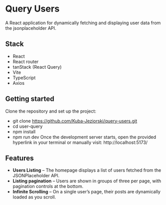 # Query Users

A React application for dynamically fetching and displaying user data from the jsonplaceholder API.

## Stack

- React
- React router
- tanStack (React Query)
- Vite
- TypeScript
- Axios

## Getting started

Clone the repository and set up the project:

- git clone https://github.com/Kuba-Jeziorski/query-users.git
- cd user-query
- npm install
- npm run dev
  Once the development server starts, open the provided hyperlink in your terminal or manually visit: http://localhost:5173/

## Features

- **Users Listing** – The homepage displays a list of users fetched from the JSONPlaceholder API.
- **Listing pagination** – Users are shown in groups of three per page, with pagination controls at the bottom.
- **Infinite Scrolling** – On a single user’s page, their posts are dynamically loaded as you scroll.
